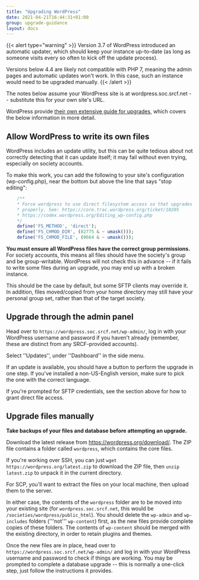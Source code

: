 ```yaml
---
title: "Upgrading WordPress"
date: 2021-04-21T16:44:31+01:00
group: upgrade-guidance
layout: docs
---
```


{{< alert type="warning" >}}
Version 3.7 of WordPress introduced an automatic updater, which should
keep your instance up-to-date (as long as someone visits every so often
to kick off the update process).

Versions below 4.4 are likely not compatible with PHP 7, meaning the
admin pages and automatic updates won\'t work. In this case, such an
instance would need to be upgraded manually.
{{< /alert >}}

The notes below assume your WordPress site is at wordpress.soc.srcf.net
\-- substitute this for your own site\'s URL.

WordPress provide [their own extensive guide for
upgrades](https://codex.wordpress.org/Updating_WordPress), which covers
the below information in more detail.

## Allow WordPress to write its own files

WordPress includes an update utility, but this can be quite tedious
about not correctly detecting that it can update itself; it may fail
without even trying, especially on society accounts.

To make this work, you can add the following to your site\'s
configuration (wp-config.php), near the bottom but above the line that
says \"stop editing\":

```php
    /**
    * Force wordpress to use direct filesystem access so that upgrades work
    * properly. See: https://core.trac.wordpress.org/ticket/10205
    * https://codex.wordpress.org/Editing_wp-config.php
    */
    define('FS_METHOD', 'direct');
    define('FS_CHMOD_DIR', (02775 & ~ umask()));
    define('FS_CHMOD_FILE', (0664 & ~ umask()));
```

**You must ensure all WordPress files have the correct group
permissions.** For society accounts, this means all files should have
the society\'s group and be group-writable. WordPress will not check
this in advance \-- if it fails to write some files during an upgrade,
you may end up with a broken instance.

This should be the case by default, but some SFTP clients may override
it. In addition, files moved/copied from your home directory may still
have your personal group set, rather than that of the target society.

## Upgrade through the admin panel

Head over to `https://wordpress.soc.srcf.net/wp-admin/`, log in with your
WordPress username and password if you haven\'t already (remember, these
are distinct from any SRCF-provided accounts).

Select \'\'Updates\'\', under \'\'Dashboard\'\' in the side menu.

If an update is available, you should have a button to perform the
upgrade in one step. If you\'ve installed a non-US-English version, make
sure to pick the one with the correct language.

If you\'re prompted for SFTP credentials, see the section above for how
to grant direct file access.

## Upgrade files manually

**Take backups of your files and database before attempting an
upgrade.**

Download the latest release from <https://wordpress.org/download/>. The
ZIP file contains a folder called `wordpress`, which contains the core
files.

If you\'re working over SSH, you can just
`wget https://wordpress.org/latest.zip` to download the ZIP file, then
`unzip latest.zip` to unpack it in the current directory.

For SCP, you\'ll want to extract the files on your local machine, then
upload them to the server.

In either case, the contents of the `wordpress` folder are to be moved
into your existing site (for `wordpress.soc.srcf.net`, this would be
`/societies/wordpress/public_html`). You should delete the `wp-admin`
and `wp-includes` folders (\'\'\'not\'\'\' `wp-content`) first, as the
new files provide complete copies of these folders. The contents of
`wp-content` should be merged with the existing directory, in order to
retain plugins and themes.

Once the new files are in place, head over to
`https://wordpress.soc.srcf.net/wp-admin/` and log in with your WordPress
username and password to check if things are working. You may be
prompted to complete a database upgrade \-- this is normally a one-click
step, just follow the instructions it provides.
